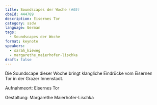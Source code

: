 ```yaml
---
title: Soundscapes der Woche (#05)
cbaId: 444789
description: Eisernes Tor
category: ssdw
language: German
tags:
  - Soundscapes der Woche
format: keynote
speakers:
  - sarah_kieweg
  - margarethe_maierhofer-lischka
draft: false
---
```

Die Soundscape dieser Woche bringt klangliche Eindrücke vom Eisernen Tor in der Grazer Innenstadt.

Aufnahmeort: Eisernes Tor

Gestaltung: Margarethe Maierhofer-Lischka



